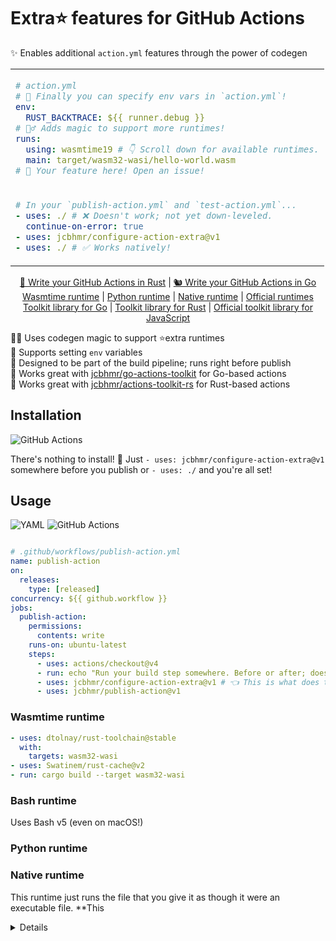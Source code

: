 # Extra⭐ features for GitHub Actions

✨ Enables additional `action.yml` features through the power of codegen

<table align=center><td>

```yml
# action.yml
# 🎉 Finally you can specify env vars in `action.yml`!
env:
  RUST_BACKTRACE: ${{ runner.debug }}
# 🧙‍♂️ Adds magic to support more runtimes!
runs:
  using: wasmtime19 # 👇 Scroll down for available runtimes.
  main: target/wasm32-wasi/hello-world.wasm
# 🎉 Your feature here! Open an issue!
```

<tr><td>

```yml
# In your `publish-action.yml` and `test-action.yml`...
- uses: ./ # ❌ Doesn't work; not yet down-leveled.
  continue-on-error: true
- uses: jcbhmr/configure-action-extra@v1
- uses: ./ # ✅ Works natively!
```

</table>

<p align=center>
  <a href="#">🦀 Write your GitHub Actions in Rust</a>
  | <a href="#">🐿️ Write your GitHub Actions in Go</a>
  <br>
  <a href="#wasmtime-runtime">Wasmtime runtime</a>
  | <a href="#python-runtime">Python runtime</a>
  | <a href="#native-runtime">Native runtime</a>
  | <a href="https://docs.github.com/en/actions/creating-actions/metadata-syntax-for-github-actions#runs">Official runtimes</a>
  <br>
  <a href="https://github.com/jcbhmr/go-actions-toolkit">Toolkit library for Go</a>
  | <a href="https://github.com/jcbhmr/actions-toolkit-rs">Toolkit library for Rust</a>
  | <a href="https://github.com/actions/toolkit">Official toolkit library for JavaScript</a>
</p>

🧙‍♂️ Uses codegen magic to support ⭐extra runtimes \
🔧 Supports setting `env` variables \
🧰 Designed to be part of the build pipeline; runs right before publish \
🤝 Works great with [jcbhmr/go-actions-toolkit](https://github.com/jcbhmr/go-actions-toolkit) for Go-based actions \
🤝 Works great with [jcbhmr/actions-toolkit-rs](https://github.com/jcbhmr/actions-toolkit-rs) for Rust-based actions

## Installation

![GitHub Actions](https://img.shields.io/static/v1?style=for-the-badge&message=GitHub+Actions&color=2088FF&logo=GitHub+Actions&logoColor=FFFFFF&label=)

There's nothing to install! 🚀 Just `- uses: jcbhmr/configure-action-extra@v1` somewhere before you publish or `- uses: ./` and you're all set!

<!--<details><summary>💻 Want to install it and run the codegen locally? You can!</summary>

![npm](https://img.shields.io/static/v1?style=for-the-badge&message=npm&color=CB3837&logo=npm&logoColor=FFFFFF&label=)
![pnpm](https://img.shields.io/static/v1?style=for-the-badge&message=pnpm&color=222222&logo=pnpm&logoColor=F69220&label=)
![Yarn](https://img.shields.io/static/v1?style=for-the-badge&message=Yarn&color=2C8EBB&logo=Yarn&logoColor=FFFFFF&label=)
![Bun](https://img.shields.io/static/v1?style=for-the-badge&message=Bun&color=000000&logo=Bun&logoColor=FFFFFF&label=)

Use your favorite npm package manager to install the CLI tool globally. Then you can run `configure-action-extra` to codegen the native `action.yml` locally instead of in GitHub Actions CI.

```sh
npm install --global @jcbhmr/configure-action-extra
```

</details>-->

## Usage

![YAML](https://img.shields.io/static/v1?style=for-the-badge&message=YAML&color=CB171E&logo=YAML&logoColor=FFFFFF&label=)
![GitHub Actions](https://img.shields.io/static/v1?style=for-the-badge&message=GitHub+Actions&color=2088FF&logo=GitHub+Actions&logoColor=FFFFFF&label=)

```yml

```

```yml
# .github/workflows/publish-action.yml
name: publish-action
on:
  releases:
    type: [released]
concurrency: ${{ github.workflow }}
jobs:
  publish-action:
    permissions:
      contents: write
    runs-on: ubuntu-latest
    steps:
      - uses: actions/checkout@v4
      - run: echo "Run your build step somewhere. Before or after; doesn't matter."
      - uses: jcbhmr/configure-action-extra@v1 # 👈 This is what does the magic!
      - uses: jcbhmr/publish-action@v1
```

### Wasmtime runtime

```yml
- uses: dtolnay/rust-toolchain@stable
  with:
    targets: wasm32-wasi
- uses: Swatinem/rust-cache@v2
- run: cargo build --target wasm32-wasi
```

### Bash runtime

Uses Bash v5 (even on macOS!) 

### Python runtime

### Native runtime

This runtime just runs the file that you give it as though it were an executable file. **This 

<details>

# Configure executable action

👨‍💻 Write your GitHub Action in any language that compiles to a binary

<table align=center><td>

```yml
# action.yml
runs:
  using: executable
  main:
    windows-x64: .out/main-windows-amd64.exe
    macos-x64: .out/main-darwin-amd64
    macos-arm64: .out/main-darwin-arm64
    linux-x64: .out/main-linux-amd64
    linux-arm64: .out/main-linux-arm64
```

</table>

## Usage

```yml
# action.yml
runs:
  using: executable
  main:
    windows-x64: main-windows.exe
    linux-x64: main-linux
    macos-x64: main-macos
```

```yml
# .github/workflows/publish-action.yml
name: publish-action
on:
  release:
    types: released
jobs:
  publish-action:
    permissions:
      contents: write
    runs-on: ubuntu-latest
    steps:
      - uses: actions/checkout@v4
      - run: |
          GOOS=windows GOARCH=amd64 go build main.go -o main-windows.exe
          GOOS=linux GOARCH=amd64 go build main.go -o main-linux
          GOOS=darwin GOARCH=amd64 go build main.go -o main-macos
      - uses: jcbhmr/configure-executable-action@v1
      - uses: jcbhmr/update-release@v1
      - uses: actions/publish-action@v0.2.2
        with:
          source-tag: ${{ github.event.release.tag_name }}
```

If you have a Bash-like script with a shebang like `#!/bin/bash` that can run on all platforms
(Windows uses Git Bash to interpret the `#!`) you can just specify a `main: main.sh` instead of a map.

```yml
# action.yml
runs:
  using: executable
  main: main.sh
```

## How it works

We add some `_main.mjs`/`_pre.mjs`/`_post.mjs` wrapper files and edit the `action.yml` file to use those
`_*.mjs` files using the Node.js runtime. Then, those `_*.mjs` files just `spawn()` the appropriate executable for the current OS/architecture. All the `INPUT_*` and `GITHUB_*` environment variables are passed through untouched.

1. You edit some code.
2. You create a new release like `v1.2.3`. The `v1` tag **still points to `v1.2.2`**. No users are using the `v1.2.3` tag yet.
3. GitHub workflow triggers on that release. Still no users are using the `v1.2.3` tag. The "New version released" notification is in the process of being sent now.
4. jcbhmr/configure-executable-action and jcbhmr/update-release are run updating the commit that the released tag points to to be the commit that includes the compiled binaries. No users are using the `v1.2.3` tag yet.
5. actions/publish-action is run which **updates the `v1` tag to point to the `v1.2.3` tag**. Now users are using the new version **which now includes the compiled binaries**.
